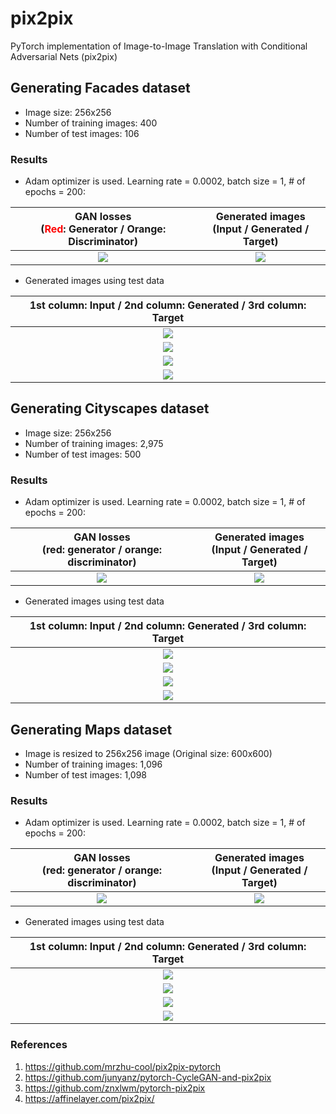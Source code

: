 # pix2pix
PyTorch implementation of Image-to-Image Translation with Conditional Adversarial Nets (pix2pix)

## Generating Facades dataset
* Image size: 256x256
* Number of training images: 400
* Number of test images: 106

### Results
* Adam optimizer is used. Learning rate = 0.0002, batch size = 1, # of epochs = 200:

GAN losses<br> (<span style="color:red">Red</span>: Generator / Orange: Discriminator) | Generated images<br>(Input / Generated / Target)
:---:|:---:
<img src = 'facades_results/facades_pix2pix_losses_epochs_200.png'> | <img src = 'facades_results/facades_pix2pix_epochs_200.gif'>

* Generated images using test data

|1st column: Input / 2nd column: Generated / 3rd column: Target|
|:---:|
|![](facades_test_results/Test_result_2.png)|
|![](facades_test_results/Test_result_11.png)|
|![](facades_test_results/Test_result_68.png)|
|![](facades_test_results/Test_result_94.png)|
    
## Generating Cityscapes dataset
* Image size: 256x256
* Number of training images: 2,975
* Number of test images: 500

### Results
* Adam optimizer is used. Learning rate = 0.0002, batch size = 1, # of epochs = 200:

GAN losses<br> (red: generator / orange: discriminator) | Generated images<br>(Input / Generated / Target)
:---:|:---:
<img src = 'cityscapes_results/cityscapes_pix2pix_losses_epochs_200.png'> | <img src = 'cityscapes_results/cityscapes_pix2pix_epochs_200.gif'>

* Generated images using test data

|1st column: Input / 2nd column: Generated / 3rd column: Target|
|:---:|
|![](cityscapes_test_results/Test_result_47.png)|
|![](cityscapes_test_results/Test_result_73.png)|
|![](cityscapes_test_results/Test_result_120.png)|
|![](cityscapes_test_results/Test_result_151.png)|

## Generating Maps dataset
* Image is resized to 256x256 image (Original size: 600x600)
* Number of training images: 1,096
* Number of test images: 1,098

### Results
* Adam optimizer is used. Learning rate = 0.0002, batch size = 1, # of epochs = 200:

GAN losses<br> (red: generator / orange: discriminator) | Generated images<br>(Input / Generated / Target)
:---:|:---:
<img src = 'maps_results/maps_pix2pix_losses_epochs_200.png'> | <img src = 'maps_results/maps_pix2pix_epochs_200.gif'>

* Generated images using test data

|1st column: Input / 2nd column: Generated / 3rd column: Target|
|:---:|
|![](maps_test_results/Test_result_492.png)|
|![](maps_test_results/Test_result_560.png)|
|![](maps_test_results/Test_result_627.png)|
|![](maps_test_results/Test_result_746.png)|
    
### References
1. https://github.com/mrzhu-cool/pix2pix-pytorch
2. https://github.com/junyanz/pytorch-CycleGAN-and-pix2pix
3. https://github.com/znxlwm/pytorch-pix2pix
4. https://affinelayer.com/pix2pix/
